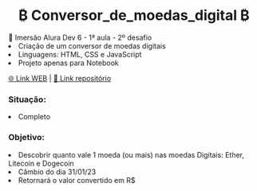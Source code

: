 <h1 style: align='center'> ₿ Conversor_de_moedas_digital ₿</h1>
🤿 Imersão Alura Dev 6 - 1ª aula - 2º desafio
<li>Criação de um conversor de moedas digitais</li>
<li> Linguagens: HTML, CSS e JavaScript</li>
<li>Projeto apenas para Notebook</li>

<a href='https://melo-luisa.github.io/Conversor_moeda_digital/'>🌐 Link WEB</a> | <a href='https://github.com/Melo-Luisa/Conversor_moeda_digital'> 📃 Link repositório</a>
<h3>Situação:</h3>
<li>Completo</li>

<h3>Objetivo:</h3>
<li>Descobrir quanto vale 1 moeda (ou mais) nas moedas Digitais: Ether, Litecoin e Dogecoin</li>
<li>Câmbio do dia 31/01/23</li>
<li> Retornará o valor convertido em R$</li>
